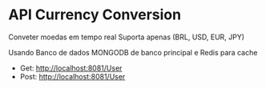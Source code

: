 # API Currency Conversion

Conveter moedas em tempo real
Suporta apenas (BRL, USD, EUR, JPY)

Usando Banco de dados MONGODB de banco principal e Redis para cache

- Get: <http://localhost:8081/User>
- Post: <http://localhost:8081/User>

